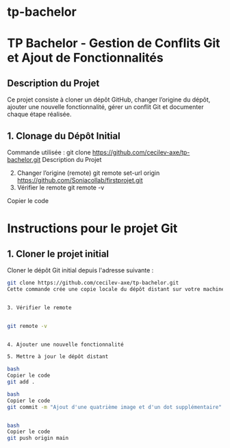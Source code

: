 ﻿# tp-bachelor
# TP Bachelor - Gestion de Conflits Git et Ajout de Fonctionnalités

## **Description du Projet**
Ce projet consiste à cloner un dépôt GitHub, changer l’origine du dépôt, ajouter une nouvelle fonctionnalité, gérer un conflit Git et documenter chaque étape réalisée.

## **1. Clonage du Dépôt Initial**
Commande utilisée :
git clone https://github.com/cecilev-axe/tp-bachelor.git
Description du Projet

2. Changer l’origine (remote)
git remote set-url origin https://github.com/Soniacollab/firstprojet.git
3. Vérifier le remote
git remote -v


Copier le code
# Instructions pour le projet Git

## 1. Cloner le projet initial

Cloner le dépôt Git initial depuis l'adresse suivante :
```bash
git clone https://github.com/cecilev-axe/tp-bachelor.git
Cette commande crée une copie locale du dépôt distant sur votre machine.


3. Vérifier le remote


git remote -v


4. Ajouter une nouvelle fonctionnalité

5. Mettre à jour le dépôt distant

bash
Copier le code
git add .

bash
Copier le code
git commit -m "Ajout d'une quatrième image et d'un dot supplémentaire"


bash
Copier le code
git push origin main
